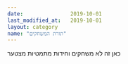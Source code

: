```yaml
---
date:               2019-10-01
last_modified_at:   2019-10-01
layout: category
name: "תורת המשחקים"
---
```

כאן זה לא משחקים וחידות מתמטיות מצטער